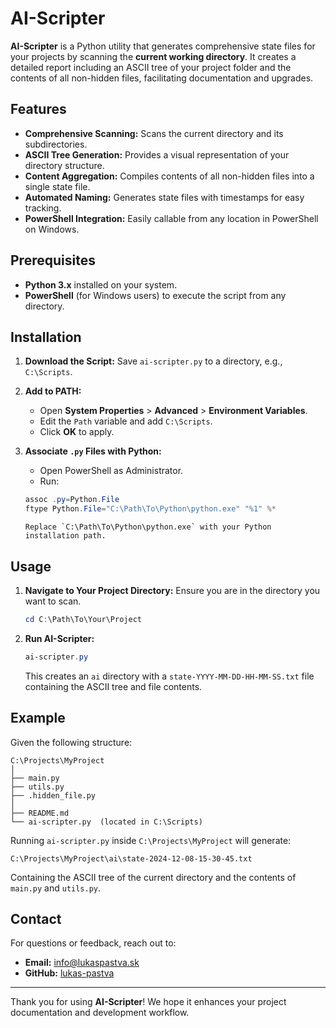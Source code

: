 AI-Scripter
===========

**AI-Scripter** is a Python utility that generates comprehensive state files for your projects by scanning the **current working directory**. It creates a detailed report including an ASCII tree of your project folder and the contents of all non-hidden files, facilitating documentation and upgrades.

Features
--------

*   **Comprehensive Scanning:** Scans the current directory and its subdirectories.
*   **ASCII Tree Generation:** Provides a visual representation of your directory structure.
*   **Content Aggregation:** Compiles contents of all non-hidden files into a single state file.
*   **Automated Naming:** Generates state files with timestamps for easy tracking.
*   **PowerShell Integration:** Easily callable from any location in PowerShell on Windows.

Prerequisites
-------------

*   **Python 3.x** installed on your system.
*   **PowerShell** (for Windows users) to execute the script from any directory.

Installation
------------

1.  **Download the Script:** Save `ai-scripter.py` to a directory, e.g., `C:\Scripts`.
    
2.  **Add to PATH:**
    
    *   Open **System Properties** > **Advanced** > **Environment Variables**.
    *   Edit the `Path` variable and add `C:\Scripts`.
    *   Click **OK** to apply.
3.  **Associate `.py` Files with Python:**
    
    *   Open PowerShell as Administrator.
    *   Run:
         
      ```powershell
      assoc .py=Python.File
      ftype Python.File="C:\Path\To\Python\python.exe" "%1" %*
      ```
        
        Replace `C:\Path\To\Python\python.exe` with your Python installation path.

Usage
-----

1.  **Navigate to Your Project Directory:** Ensure you are in the directory you want to scan.
    
      ```powershell
      cd C:\Path\To\Your\Project
      ```

2.  **Run AI-Scripter:**
    
      ```powershell
      ai-scripter.py
      ```

    This creates an `ai` directory with a `state-YYYY-MM-DD-HH-MM-SS.txt` file containing the ASCII tree and file contents.
    

Example
-------

Given the following structure:

```plaintext
C:\Projects\MyProject
│
├── main.py
├── utils.py
├── .hidden_file.py
│
├── README.md
└── ai-scripter.py  (located in C:\Scripts)
```

Running `ai-scripter.py` inside `C:\Projects\MyProject` will generate:

```makerfile
C:\Projects\MyProject\ai\state-2024-12-08-15-30-45.txt
```

Containing the ASCII tree of the current directory and the contents of `main.py` and `utils.py`.

Contact
-------

For questions or feedback, reach out to:

*   **Email:** info@lukaspastva.sk
*   **GitHub:** [lukas\-pastva](https://github.com/lukas-pastva)

* * *

Thank you for using **AI-Scripter**! We hope it enhances your project documentation and development workflow.